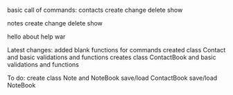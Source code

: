 basic call of commands:
contacts create
         change
         delete
         show

notes create
      change
      delete
      show

hello
about
help
war

Latest changes:
added blank functions for commands
created class Contact and basic validations and functions
creates class ContactBook and basic validations and functions

To do:
create class Note and NoteBook
save/load ContactBook
save/load NoteBook
